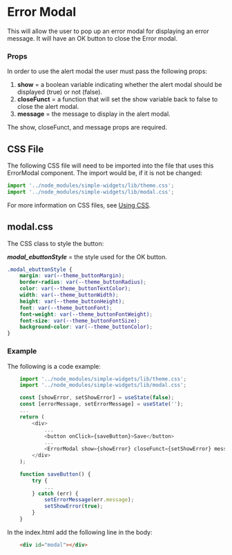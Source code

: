 # **Error Modal**

This will allow the user to pop up an error modal for displaying an error message.  It will have an OK button to close the Error modal.

### **Props**
In order to use the alert modal the user must pass the following props:

1.  **show** = a boolean variable indicating whether the alert modal should be displayed (true) or not (false).
2.  **closeFunct** = a function that will set the show variable back to false to close the alert modal.
3.  **message** = the message to display in the alert modal.

The show, closeFunct, and message props are required.  

## CSS File

The following CSS file will need to be imported into the file that uses this ErrorModal component.  The import would be, if it is not be changed:

```javascript
import '../node_modules/simple-widgets/lib/theme.css';
import '../node_modules/simple-widgets/lib/modal.css';
```

For more information on CSS files, see [Using CSS](./UsingCSS.md).

## modal.css

The CSS class to style the button:

***modal_ebuttonStyle*** = the style used for the OK button.

```css
.modal_ebuttonStyle {
    margin: var(--theme_buttonMargin);
    border-radius: var(--theme_buttonRadius);
    color: var(--theme_buttonTextColor);
    width: var(--theme_buttonWidth);
    height: var(--theme_buttonHeight);
    font: var(--theme_buttonFont);
    font-weight: var(--theme_buttonFontWeight);
    font-size: var(--theme_buttonFontSize);
    background-color: var(--theme_buttonColor);
}
```
### **Example**
The following is a code example:

```javascript
    import '../node_modules/simple-widgets/lib/theme.css';
    import '../node_modules/simple-widgets/lib/modal.css';

    const [showError, setShowError] = useState(false);
    const [errorMessage, setErrorMessage] = useState('');
    ...
    return (
        <div>
            ...
            <button onClick={saveButton}>Save</button>
            ...
            <ErrorModal show={showError} closeFunct={setShowError} message={errorMessage} />
        </div>
    );

    function saveButton() {
        try {
            ...
        } catch (err) {
            setErrorMessage(err.message);
            setShowError(true);
        }
    }
```

In the index.html add the following line in the body:
```html
    <div id="modal"></div>
```

